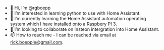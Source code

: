 - 👋 Hi, I’m @rgboepp
- 👀 I’m interested in learning python to use with Home Assistant.
- 🌱 I’m currently learning the Home Assistant automation operating system which I have installed onto a Raspbery PI 3.
- 💞️ I’m looking to collaborate on Insteon intergration into Home Assistant.
- 📫 How to reach me - I can be reached via email at rick.boepple@gmail.com.

<!---
rgboepp/rgboepp is a ✨ special ✨ repository because its `README.md` (this file) appears on your GitHub profile.
You can click the Preview link to take a look at your changes.
--->
